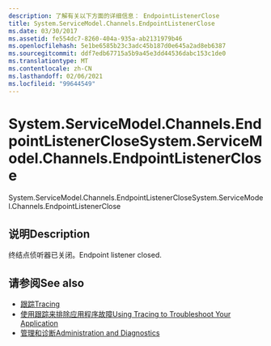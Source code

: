 ```yaml
---
description: 了解有关以下方面的详细信息： EndpointListenerClose
title: System.ServiceModel.Channels.EndpointListenerClose
ms.date: 03/30/2017
ms.assetid: fe554dc7-8260-404a-935a-ab2131979b46
ms.openlocfilehash: 5e1be6585b23c3adc45b187d0e645a2ad8eb6387
ms.sourcegitcommit: ddf7edb67715a5b9a45e3dd44536dabc153c1de0
ms.translationtype: MT
ms.contentlocale: zh-CN
ms.lasthandoff: 02/06/2021
ms.locfileid: "99644549"
---
```

# <a name="systemservicemodelchannelsendpointlistenerclose"></a><span data-ttu-id="c563b-103">System.ServiceModel.Channels.EndpointListenerClose</span><span class="sxs-lookup"><span data-stu-id="c563b-103">System.ServiceModel.Channels.EndpointListenerClose</span></span>

<span data-ttu-id="c563b-104">System.ServiceModel.Channels.EndpointListenerClose</span><span class="sxs-lookup"><span data-stu-id="c563b-104">System.ServiceModel.Channels.EndpointListenerClose</span></span>  
  
## <a name="description"></a><span data-ttu-id="c563b-105">说明</span><span class="sxs-lookup"><span data-stu-id="c563b-105">Description</span></span>  

 <span data-ttu-id="c563b-106">终结点侦听器已关闭。</span><span class="sxs-lookup"><span data-stu-id="c563b-106">Endpoint listener closed.</span></span>  
  
## <a name="see-also"></a><span data-ttu-id="c563b-107">请参阅</span><span class="sxs-lookup"><span data-stu-id="c563b-107">See also</span></span>

- [<span data-ttu-id="c563b-108">跟踪</span><span class="sxs-lookup"><span data-stu-id="c563b-108">Tracing</span></span>](index.md)
- [<span data-ttu-id="c563b-109">使用跟踪来排除应用程序故障</span><span class="sxs-lookup"><span data-stu-id="c563b-109">Using Tracing to Troubleshoot Your Application</span></span>](using-tracing-to-troubleshoot-your-application.md)
- [<span data-ttu-id="c563b-110">管理和诊断</span><span class="sxs-lookup"><span data-stu-id="c563b-110">Administration and Diagnostics</span></span>](../index.md)
